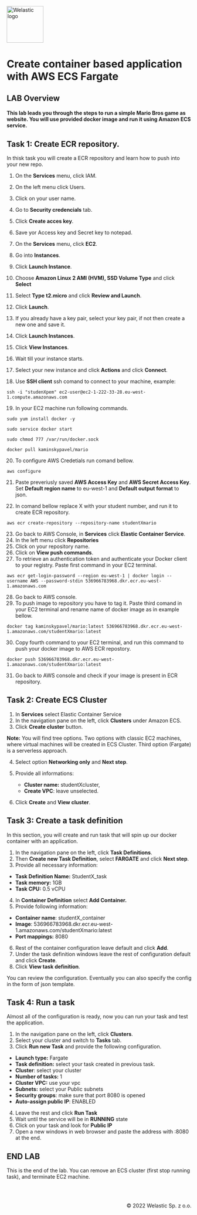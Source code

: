 <img src="https://welastic.pl/wp-content/uploads/2021/10/logo-black.svg" alt="Welastic logo" width="100" align="left">
<br><br>
<br><br>
<br><br>

# Create container based application with AWS ECS Fargate

## LAB Overview

#### This lab leads you through the steps to run a simple Mario Bros game as website. You will use provided docker image and run it using Amazon ECS service.


## Task 1: Create ECR repository.

In thisk task you will create a ECR repository and learn how to push into your new repo. 

1. On the **Services** menu, click IAM.
2. On the left menu click Users.
3. Click on your user name.
4. Go to **Security credencials** tab.
5. Click **Create acces key**.
6. Save yor Access key and Secret key to notepad.


7. On the **Services** menu, click **EC2**. 
8. Go into **Instances**. 
9. Click **Launch Instance**.
10. Choose **Amazon Linux 2 AMI (HVM), SSD Volume Type** and click **Select**
11. Select **Type** **t2.micro** and click **Review and Launch**. 
12. Click **Launch**.
13. If you already have a key pair, select your key pair, if not then create a new one and save it.
14. Click **Launch Instances**.
15. Click **View Instances**.
16. Wait till your instance starts.
17. Select your new instance and click **Actions** and click **Connect**. 
18. Use **SSH client** ssh comand to connect to your machine, example:
```she
ssh -i "studenXpem" ec2-user@ec2-1-222-33-28.eu-west-1.compute.amazonaws.com
```
19. In your EC2 machine run following commands. 

```she
sudo yum install docker -y
```

```she
sudo service docker start
```

```she
sudo chmod 777 /var/run/docker.sock
```
```she
docker pull kaminskypavel/mario
```
20. To configure AWS Credetials run comand bellow.
```she
aws configure
```
21. Paste preveriusly saved **AWS Access Key** and **AWS Secret Access Key**. Set **Default region name** to eu-west-1 and **Default output format** to json.

22. In comand bellow replace X with your student number, and run it to create ECR repository.
```she
aws ecr create-repository --repository-name studentXmario
```

23. Go back to AWS Console, in **Services** click **Elastic Container Service**.
24. In the left menu click **Repositories**
25. Click on your repository name. 
26. Click on **View push commands**. 
27. To retrieve an authentication token and authenticate your Docker client to your registry. Paste first command in your EC2 terminal. 
```she
aws ecr get-login-password --region eu-west-1 | docker login --username AWS --password-stdin 536966783968.dkr.ecr.eu-west-1.amazonaws.com
```
28. Go back to AWS console.
29. To push image to repository you have to tag it. Paste third comand in your EC2 terminal and rename name of docker image as in example bellow. 
```she
docker tag kaminskypavel/mario:latest 536966783968.dkr.ecr.eu-west-1.amazonaws.com/studentXmario:latest
```

30. Copy fourth command to your EC2 terminal, and run this command to push your docker image to AWS ECR repostory. 
```she
docker push 536966783968.dkr.ecr.eu-west-1.amazonaws.com/studentXmario:latest
```

31. Go back to AWS console and check if your image is present in ECR repository. 



## Task 2: Create ECS Cluster
1. In **Services** select Elastic Container Service
2. In the navigation pane on the left, click **Clusters** under Amazon ECS.
3. Click **Create cluster** button.

**Note:** You will find tree options. Two options with classic EC2 machines, where virtual machines will be created in ECS Cluster. Third option (Fargate) is a serverless approach.

4. Select option **Networking only** and **Next step**.
5. Provide all informations: 
   * **Cluster name:** studentXcluster,
   * **Create VPC**: leave unselected.

6. Click **Create** and **View cluster**.

## Task 3: Create a task definition

In this section, you will create and run task that will spin up our docker container with an application.

1.  In the navigation pane on the left, click **Task Definitions**.
2.  Then **Create new Task Definition**, select **FARGATE** and click **Next step**.
3.  Provide all necessary information:

* **Task Definition Name:** StudentX_task
* **Task memory:** 1GB
* **Task CPU:** 0.5 vCPU

4. In **Container Definition** select **Add Container.**
5. Provide following information: 

* **Container name**: studentX_container
* **Image**: 536966783968.dkr.ecr.eu-west-1.amazonaws.com/studentXmario:latest
* **Port mappings:** 8080

6.  Rest of the container configuration leave default and click **Add**. 
7.  Under the task definition windows leave the rest of configuration default and click **Create**. 
8.  Click **View task definition**. 

You can review the configuration. Eventually you can also specify the config in the form of json template.

## Task 4: Run a task

Almost all of the configuration is ready, now you can run your task and test the application.

1.  In the navigation pane on the left, click **Clusters**. 
2.  Select your cluster and switch to **Tasks** tab. 
3.  Click **Run new Task** and provide the following configuration. 

* **Launch type:** Fargate
* **Task definition:** select your task created in previous task.
* **Cluster**: select your cluster 
* **Number of tasks:** 1
* **Cluster VPC:** use your vpc
* **Subnets:** select your Public subnets
* **Security groups**: make sure that port 8080 is opened
* **Auto-assign public IP**: ENABLED

4.  Leave the rest and click **Run Task**
5.  Wait until the service will be in **RUNNING** state 
6.  Click on your task and look for **Public IP** 
7.  Open a new windows in web browser and paste the address with :8080 at the end. 

## END LAB

This is the end of the lab. You can remove an ECS cluster (first stop running task), and terminate EC2 machine. 







<br><br>

<p align="right">&copy; 2022 Welastic Sp. z o.o.<p>
